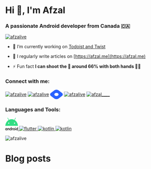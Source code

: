 <h1 align="left">Hi 👋, I'm Afzal</h1>
<h3 align="left">A passionate Android developer from Canada 🇨🇦</h3>

<p align="left"> <a href="https://github.com/ryo-ma/github-profile-trophy"><img src="https://github-profile-trophy.vercel.app/?username=afzalive&theme=nord" alt="afzalive" /></a> </p>

- 🔭 I’m currently working on [Todoist and Twist](doist.com/)

- 📝 I regularly write articles on [https://afzal.me](https://afzal.me)

- ⚡ Fun fact **I can shoot the 🏀 around 66% with both hands 👐🏽**

<h3 align="left">Connect with me:</h3>
<p align="left">
<a href="https://twitter.com/afzalive" target="blank"><img align="center" src="https://raw.githubusercontent.com/rahuldkjain/github-profile-readme-generator/master/src/images/icons/Social/twitter.svg" alt="afzalive" height="30" width="40" /></a>
<a href="https://linkedin.com/in/afzalive" target="blank"><img align="center" src="https://raw.githubusercontent.com/rahuldkjain/github-profile-readme-generator/master/src/images/icons/Social/linked-in-alt.svg" alt="afzalive" height="30" width="40" /></a>
<a href="https://hashnode.com/@afzal" target="blank"><img align="center" src="https://raw.githubusercontent.com/afzalive/afzalive/main/hashnode-logo.svg" alt="@afzal" height="30" width="40" /></a>
<a href="https://www.youtube.com/c/afzalive" target="blank"><img align="center" src="https://raw.githubusercontent.com/rahuldkjain/github-profile-readme-generator/master/src/images/icons/Social/youtube.svg" alt="afzalive" height="30" width="40" /></a>
<a href="https://www.twitch.tv/afzal____" target="blank"><img align="center" src="https://raw.githubusercontent.com/rahuldkjain/github-profile-readme-generator/master/src/images/icons/Social/twitch.svg" alt="afzal____" height="30" width="40" /></a>
</p>

<h3 align="left">Languages and Tools:</h3>
<p align="left"> <a href="https://developer.android.com" target="_blank" rel="noreferrer"> <img src="https://raw.githubusercontent.com/afzalive/afzalive/main/android-logo.svg" alt="android" width="40" height="40"/> </a> <a href="https://flutter.dev" target="_blank" rel="noreferrer"> <img src="https://www.vectorlogo.zone/logos/flutterio/flutterio-icon.svg" alt="flutter" width="40" height="40"/> </a> <a href="https://kotlinlang.org" target="_blank" rel="noreferrer"> <img src="https://www.vectorlogo.zone/logos/kotlinlang/kotlinlang-icon.svg" alt="kotlin" width="40" height="40"/> </a> <a href="https://gradle.org" target="_blank" rel="noreferrer"> <img src="https://www.vectorlogo.zone/logos/gradle/gradle-icon.svg" alt="kotlin" width="40" height="40"/> </a> </p>

<p>&nbsp;<img align="left" src="https://github-readme-stats.vercel.app/api?username=afzalive&show_icons=true&theme=blueberry&locale=en" alt="afzalive" /></p>

# Blog posts

<!-- BLOG-POST-LIST:START -->
<!-- BLOG-POST-LIST:END -->
